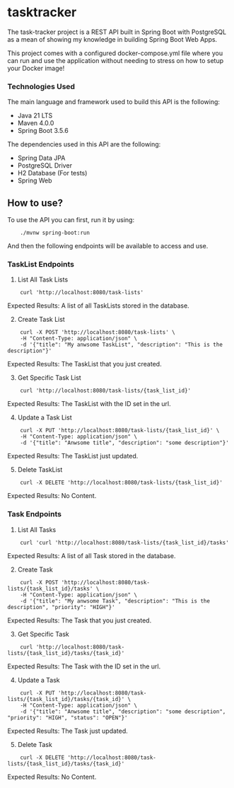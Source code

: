 # tasktracker

The task-tracker project is a REST API built in Spring Boot with PostgreSQL as a mean of showing my knowledge in building Spring Boot Web Apps.

This project comes with a configured docker-compose.yml file where you can run and use the application without needing to stress on how to setup your Docker image!

### Technologies Used

The main language and framework used to build this API is the following:

- Java 21 LTS
- Maven 4.0.0
- Spring Boot 3.5.6

The dependencies used in this API are the following:

- Spring Data JPA
- PostgreSQL Driver
- H2 Database (For tests)
- Spring Web

## How to use?

To use the API you can first, run it by using:

```
    ./mvnw spring-boot:run
```

And then the following endpoints will be available to access and use.

### TaskList Endpoints

1. List All Task Lists
```
    curl 'http://localhost:8080/task-lists'
```

Expected Results: A list of all TaskLists stored in the database.


2. Create Task List
```
    curl -X POST 'http://localhost:8080/task-lists' \
    -H "Content-Type: application/json" \
    -d '{"title": "My anwsome TaskList", "description": "This is the description"}'
```

Expected Results: The TaskList that you just created.

3. Get Specific Task List
```
    curl 'http://localhost:8080/task-lists/{task_list_id}'
```

Expected Results: The TaskList with the ID set in the url.

4. Update a Task List
```
    curl -X PUT 'http://localhost:8080/task-lists/{task_list_id}' \
    -H "Content-Type: application/json" \
    -d '{"title": "Anwsome title", "description": "some description"}'
```

Expected Results: The TaskList just updated.

5. Delete TaskList
```
    curl -X DELETE 'http://localhost:8080/task-lists/{task_list_id}'
```

Expected Results: No Content.

### Task Endpoints

1. List All Tasks
```
    curl 'curl 'http://localhost:8080/task-lists/{task_list_id}/tasks'
```

Expected Results: A list of all Task stored in the database.

2. Create Task
```
    curl -X POST 'http://localhost:8080/task-lists/{task_list_id}/tasks' \
    -H "Content-Type: application/json" \
    -d '{"title": "My anwsome Task", "description": "This is the description", "priority": "HIGH"}'
```

Expected Results: The Task that you just created.

3. Get Specific Task
```
    curl 'http://localhost:8080/task-lists/{task_list_id}/tasks/{task_id}'
```

Expected Results: The Task with the ID set in the url.

4. Update a Task
```
    curl -X PUT 'http://localhost:8080/task-lists/{task_list_id}/tasks/{task_id}' \
    -H "Content-Type: application/json" \
    -d '{"title": "Anwsome title", "description": "some description", "priority": "HIGH", "status": "OPEN"}'
```

Expected Results: The Task just updated.

5. Delete Task
```
    curl -X DELETE 'http://localhost:8080/task-lists/{task_list_id}/tasks/{task_id}'
```

Expected Results: No Content.


